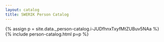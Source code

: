 ```yaml
---
layout: catalog
title: SWERIK Person Catalog
---
```

{% assign p = site.data._person-catalog.i-JUDfhnxTxyfMtZUBuv5NAa %}
{% include person-catalog.html p=p %}

